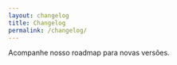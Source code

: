 ```yaml
---
layout: changelog
title: Changelog
permalink: /changelog/
---
```


Acompanhe nosso roadmap para novas versões.
